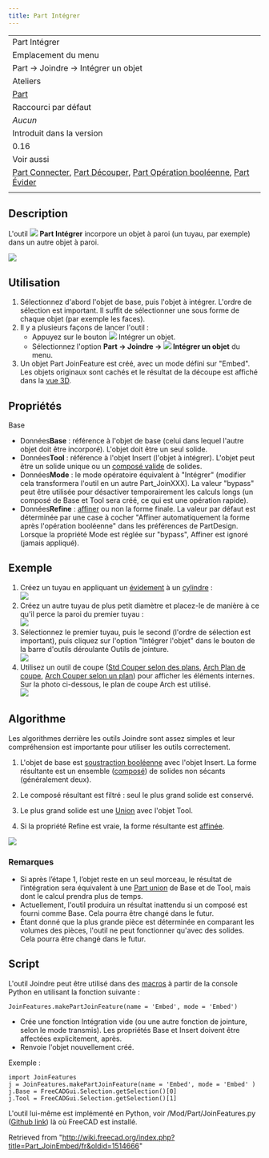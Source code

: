 ```yaml
---
title: Part Intégrer
---
```

|  |
| --- |
| Part Intégrer |
| Emplacement du menu |
| Part → Joindre → Intégrer un objet |
| Ateliers |
| [Part](/Part_Workbench/fr "Part Workbench/fr") |
| Raccourci par défaut |
| *Aucun* |
| Introduit dans la version |
| 0.16 |
| Voir aussi |
| [Part Connecter](/Part_JoinConnect/fr "Part JoinConnect/fr"), [Part Découper](/Part_JoinCutout/fr "Part JoinCutout/fr"), [Part Opération booléenne](/Part_Boolean/fr "Part Boolean/fr"), [Part Évider](/Part_Thickness/fr "Part Thickness/fr") |
|  |

## Description

L'outil ![](/images/Part_JoinEmbed.svg) **Part Intégrer** incorpore un objet à paroi (un tuyau, par exemple) dans un autre objet à paroi.

![](/images/JoinFeatures_Embed.png)

## Utilisation

1. Sélectionnez d'abord l'objet de base, puis l'objet à intégrer. L'ordre de sélection est important. Il suffit de sélectionner une sous forme de chaque objet (par exemple les faces).
2. Il y a plusieurs façons de lancer l'outil :
   * Appuyez sur le bouton ![](/images/Part_JoinEmbed.svg) Intégrer un objet.
   * Sélectionnez l'option **Part → Joindre → ![](/images/Part_JoinEmbed.svg) Intégrer un objet** du menu.
3. Un objet Part JoinFeature est créé, avec un mode défini sur "Embed". Les objets originaux sont cachés et le résultat de la découpe est affiché dans la [vue 3D](/3D_view/fr "3D view/fr").

## Propriétés

Base

* Données**Base** : référence à l'objet de base (celui dans lequel l'autre objet doit être incorporé). L'objet doit être un seul solide.
* Données**Tool** : référence à l'objet Insert (l'objet à intégrer). L'objet peut être un solide unique ou un [composé valide](/Part_Compound/fr "Part Compound/fr") de solides.
* Données**Mode** : le mode opératoire équivalent à "Intégrer" (modifier cela transformera l'outil en un autre Part\_JoinXXX). La valeur "bypass" peut être utilisée pour désactiver temporairement les calculs longs (un composé de Base et Tool sera créé, ce qui est une opération rapide).
* Données**Refine** : [affiner](/Part_RefineShape/fr "Part RefineShape/fr") ou non la forme finale. La valeur par défaut est déterminée par une case à cocher "Affiner automatiquement la forme après l'opération booléenne" dans les préférences de PartDesign. Lorsque la propriété Mode est réglée sur "bypass", Affiner est ignoré (jamais appliqué).

## Exemple

1. Créez un tuyau en appliquant un [évidement](/Part_Thickness/fr "Part Thickness/fr") à un [cylindre](/Part_Cylinder/fr "Part Cylinder/fr") :  
   ![](/images/JoinFeatures_Example_step1.png)
2. Créez un autre tuyau de plus petit diamètre et placez-le de manière à ce qu'il perce la paroi du premier tuyau :  
   ![](/images/JoinFeatures_Example_step2.png)
3. Sélectionnez le premier tuyau, puis le second (l'ordre de sélection est important), puis cliquez sur l'option "Intégrer l'objet" dans le bouton de la barre d'outils déroulante Outils de jointure.  
   ![](/images/JoinFeatures_Example_step3_Embed.png)
4. Utilisez un outil de coupe ([Std Couper selon des plans](/Std_ToggleClipPlane/fr "Std ToggleClipPlane/fr"), [Arch Plan de coupe](/Arch_SectionPlane/fr "Arch SectionPlane/fr"), [Arch Couper selon un plan](/Arch_CutPlane/fr "Arch CutPlane/fr")) pour afficher les éléments internes. Sur la photo ci-dessous, le plan de coupe Arch est utilisé.  
   ![](/images/JoinFeatures_Example_step4_Embed.png)

## Algorithme

Les algorithmes derrière les outils Joindre sont assez simples et leur compréhension est importante pour utiliser les outils correctement.

1. L'objet de base est [soustraction booléenne](/Part_Cut/fr "Part Cut/fr") avec l'objet Insert. La forme résultante est un ensemble ([composé](/Part_Compound/fr "Part Compound/fr")) de solides non sécants (généralement deux).

2. Le composé résultant est filtré : seul le plus grand solide est conservé.

3. Le plus grand solide est une [Union](/Part_Fuse/fr "Part Fuse/fr") avec l'objet Tool.

4. Si la propriété Refine est vraie, la forme résultante est [affinée](/Part_RefineShape/fr "Part RefineShape/fr").
  
   
![](/images/JoinFeatures-Algo-Embed.png)

### Remarques

* Si après l’étape 1, l’objet reste en un seul morceau, le résultat de l’intégration sera équivalent à une [Part union](/Part_Fuse/fr "Part Fuse/fr") de Base et de Tool, mais dont le calcul prendra plus de temps.
* Actuellement, l'outil produira un résultat inattendu si un composé est fourni comme Base. Cela pourra être changé dans le futur.
* Étant donné que la plus grande pièce est déterminée en comparant les volumes des pièces, l'outil ne peut fonctionner qu'avec des solides. Cela pourra être changé dans le futur.

## Script

L'outil Joindre peut être utilisé dans des [macros](/Macros/fr "Macros/fr") à partir de la console Python en utilisant la fonction suivante :

```
JoinFeatures.makePartJoinFeature(name = 'Embed', mode = 'Embed')

```

* Crée une fonction Intégration vide (ou une autre fonction de jointure, selon le mode transmis). Les propriétés Base et Insert doivent être affectées explicitement, après.
* Renvoie l'objet nouvellement créé.

Exemple :

```
import JoinFeatures
j = JoinFeatures.makePartJoinFeature(name = 'Embed', mode = 'Embed' )
j.Base = FreeCADGui.Selection.getSelection()[0]
j.Tool = FreeCADGui.Selection.getSelection()[1]

```

L'outil lui-même est implémenté en Python, voir /Mod/Part/JoinFeatures.py ([Github link](https://github.com/FreeCAD/FreeCAD/blob/master/src/Mod/Part/JoinFeatures.py)) là où FreeCAD est installé.

Retrieved from "<http://wiki.freecad.org/index.php?title=Part_JoinEmbed/fr&oldid=1514666>"